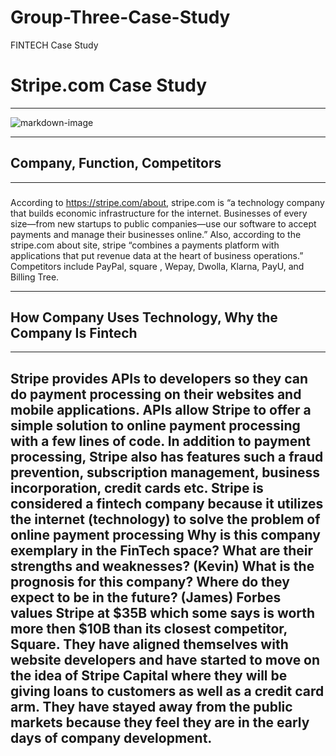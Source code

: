 # Group-Three-Case-Study
FINTECH Case Study

# Stripe.com Case Study
---
![markdown-image](Screenshot (421))

---
## Company, Function, Competitors
---
###
According to https://stripe.com/about, stripe.com is “a technology company that builds economic infrastructure for the internet. Businesses of every size—from new startups to public companies—use our software to accept payments and manage their businesses online.” Also, according to the stripe.com about site, stripe “combines a payments platform with applications that put revenue data at the heart of business operations.” Competitors include PayPal, square , Wepay, Dwolla, Klarna, PayU, and Billing Tree.


---
## How Company Uses Technology, Why the Company Is Fintech
---
###
Stripe provides APIs to developers so they can do payment processing on their websites and mobile applications. APIs  allow Stripe to offer a simple solution to online payment processing with a few lines of code. In addition to payment processing, Stripe also has features such a fraud prevention, subscription management, business incorporation, credit cards etc.
Stripe is considered a fintech company because it utilizes the internet (technology) to solve the problem of online payment processing
Why is this company exemplary in the FinTech space? What are their strengths and weaknesses? (Kevin)
What is the prognosis for this company? Where do they expect to be in the future? (James)
Forbes values Stripe at $35B which some says is worth more then $10B than its closest competitor, Square. They have aligned themselves with website developers and have started to move on the idea of Stripe Capital where they will be giving loans to customers as well as a credit card arm. They have stayed away from the public markets because they feel they are in the early days of company development.
---
